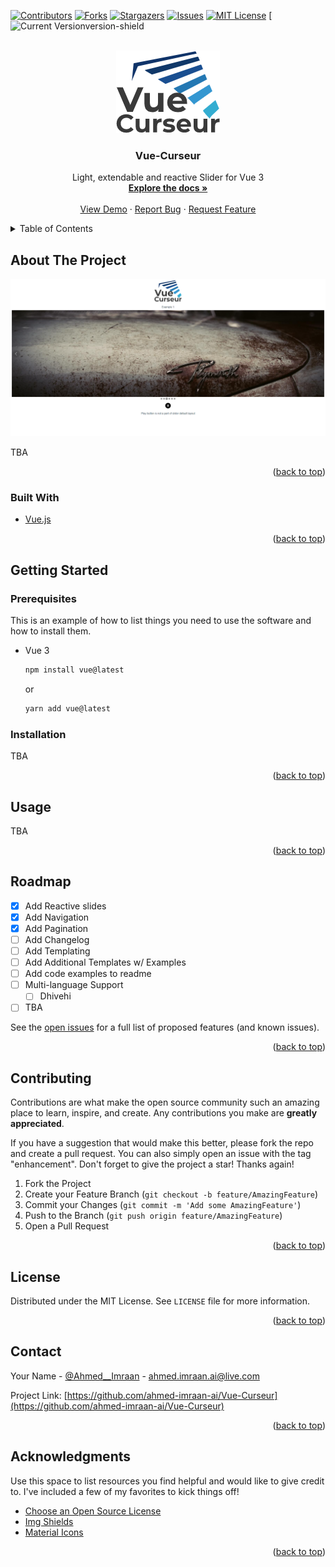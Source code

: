 <div id="top"></div>
<!-- PROJECT SHIELDS -->

[![Contributors][contributors-shield]][contributors-url]
[![Forks][forks-shield]][forks-url]
[![Stargazers][stars-shield]][stars-url]
[![Issues][issues-shield]][issues-url]
[![MIT License][license-shield]][license-url]
[![Current Version[version-shield]][version-url]

<!-- PROJECT LOGO -->
<br />
<div align="center">
  <a href="https://github.com/ahmed-imraan-ai/Vue-Curseur">
    <img src="images/logo.png" alt="Vue-Curseur" width="166" height="132">
  </a>

  <h3 align="center">Vue-Curseur</h3>

  <p align="center">
    Light, extendable and reactive Slider for Vue 3
    <br />
    <a href="https://github.com/ahmed-imraan-ai/Vue-Curseur"><strong>Explore the docs »</strong></a>
    <br />
    <br />
    <a href="https://github.com/ahmed-imraan-ai/Vue-Curseur">View Demo</a>
    ·
    <a href="https://github.com/ahmed-imraan-ai/Vue-Curseur/issues">Report Bug</a>
    ·
    <a href="https://github.com/ahmed-imraan-ai/Vue-Curseur/issues">Request Feature</a>
  </p>
</div>

<!-- TABLE OF CONTENTS -->
<details>
  <summary>Table of Contents</summary>
  <ol>
    <li>
      <a href="#about-the-project">About The Project</a>
      <ul>
        <li><a href="#built-with">Built With</a></li>
      </ul>
    </li>
    <li>
      <a href="#getting-started">Getting Started</a>
      <ul>
        <li><a href="#prerequisites">Prerequisites</a></li>
        <li><a href="#installation">Installation</a></li>
      </ul>
    </li>
    <li><a href="#usage">Usage</a></li>
    <li><a href="#roadmap">Roadmap</a></li>
    <li><a href="#contributing">Contributing</a></li>
    <li><a href="#license">License</a></li>
    <li><a href="#contact">Contact</a></li>
    <li><a href="#acknowledgments">Acknowledgments</a></li>
  </ol>
</details>

<!-- ABOUT THE PROJECT -->

## About The Project

[![Vue-Curseur Example][product-screenshot]](https://profile.sudo520.com)

TBA

<p align="right">(<a href="#top">back to top</a>)</p>

### Built With

-   [Vue.js](https://vuejs.org/)

<p align="right">(<a href="#top">back to top</a>)</p>

<!-- GETTING STARTED -->

## Getting Started

### Prerequisites

This is an example of how to list things you need to use the software and how to install them.

-   Vue 3
    ```sh
    npm install vue@latest
    ```
    or
    ```sh
    yarn add vue@latest
    ```

### Installation

TBA

<p align="right">(<a href="#top">back to top</a>)</p>

<!-- USAGE EXAMPLES -->

## Usage

TBA

<p align="right">(<a href="#top">back to top</a>)</p>

<!-- ROADMAP -->

## Roadmap

-   [x] Add Reactive slides
-   [x] Add Navigation
-   [x] Add Pagination
-   [ ] Add Changelog
-   [ ] Add Templating
-   [ ] Add Additional Templates w/ Examples
-   [ ] Add code examples to readme
-   [ ] Multi-language Support
    -   [ ] Dhivehi
-   [ ] TBA

See the [open issues](https://github.com/ahmed-imraan-ai/Vue-Curseur/issues) for a full list of proposed features (and known issues).

<p align="right">(<a href="#top">back to top</a>)</p>

<!-- CONTRIBUTING -->

## Contributing

Contributions are what make the open source community such an amazing place to learn, inspire, and create. Any contributions you make are **greatly appreciated**.

If you have a suggestion that would make this better, please fork the repo and create a pull request. You can also simply open an issue with the tag "enhancement".
Don't forget to give the project a star! Thanks again!

1. Fork the Project
2. Create your Feature Branch (`git checkout -b feature/AmazingFeature`)
3. Commit your Changes (`git commit -m 'Add some AmazingFeature'`)
4. Push to the Branch (`git push origin feature/AmazingFeature`)
5. Open a Pull Request

<p align="right">(<a href="#top">back to top</a>)</p>

<!-- LICENSE -->

## License

Distributed under the MIT License. See `LICENSE` file for more information.

<p align="right">(<a href="#top">back to top</a>)</p>

<!-- CONTACT -->

## Contact

Your Name - [@Ahmed\_\_Imraan](https://twitter.com/Ahmed__Imraan) - ahmed.imraan.ai@live.com

Project Link: [https://github.com/ahmed-imraan-ai/Vue-Curseur](https://github.com/ahmed-imraan-ai/Vue-Curseur)

<p align="right">(<a href="#top">back to top</a>)</p>

<!-- ACKNOWLEDGMENTS -->

## Acknowledgments

Use this space to list resources you find helpful and would like to give credit to. I've included a few of my favorites to kick things off!

-   [Choose an Open Source License](https://choosealicense.com)
-   [Img Shields](https://shields.io)
-   [Material Icons](https://mui.com/material-ui/material-icons/)

<p align="right">(<a href="#top">back to top</a>)</p>

<!-- MARKDOWN LINKS & IMAGES -->

[contributors-shield]: https://img.shields.io/github/contributors/ahmed-imraan-ai/Vue-Curseur?style=for-the-badge
[contributors-url]: https://github.com/ahmed-imraan-ai/Vue-Curseur/graphs/contributors
[forks-shield]: https://img.shields.io/github/forks/ahmed-imraan-ai/Vue-Curseur?style=for-the-badge
[forks-url]: https://github.com/ahmed-imraan-ai/Vue-Curseur/network/members
[stars-shield]: https://img.shields.io/github/stars/ahmed-imraan-ai/Vue-Curseur?style=for-the-badge
[stars-url]: https://github.com/ahmed-imraan-ai/Vue-Curseur/stargazers
[issues-shield]: https://img.shields.io/github/issues/ahmed-imraan-ai/Vue-Curseur?style=for-the-badge
[issues-url]: https://github.com/ahmed-imraan-ai/Vue-Curseur/issues
[license-shield]: https://img.shields.io/github/license/ahmed-imraan-ai/Vue-Curseur?style=for-the-badge
[license-url]: https://github.com/ahmed-imraan-ai/Vue-Curseur/blob/main/LICENSE
[version-shield]: https://img.shields.io/github/package-json/v/ahmed-imraan-ai/Vue-Curseur?color=g&label=Current%20Version&style=for-the-badge
[version-url]: https://github.com/ahmed-imraan-ai/Vue-Curseur/
[product-screenshot]: images/screenshot06012022.png
